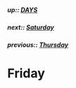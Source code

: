 ##### up:: [DAYS](../mocs/days.md)

##### next:: [Saturday](./30Sept2023.md)

##### previous:: [Thursday](./28Sept2023.md)

# Friday